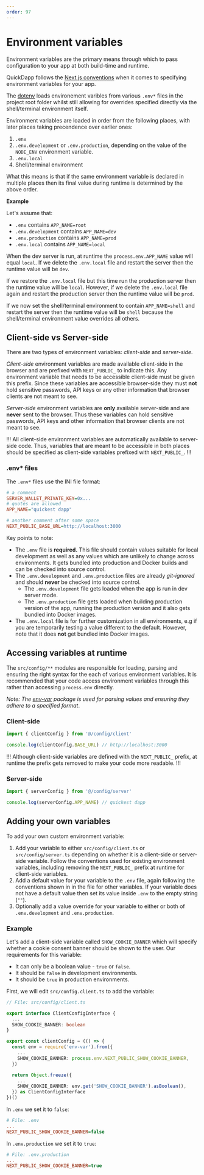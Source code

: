 ```yaml
---
order: 97
---
```


# Environment variables

Environment variables are the primary means through which to pass configuration to your app at both build-time and runtime. 

QuickDapp follows the [Next.js conventions](https://nextjs.org/docs/pages/building-your-application/configuring/environment-variables) when it comes to specifying environment variables for your app.

The [dotenv](https://www.npmjs.com/package/dotenv) loads environement varibles from various `.env*` files in the project root folder whilst still allowing for overrides specified directly via the shell/terminal environment itself.

Environment variables are loaded in order from the following places, with later places taking precendence over earlier ones:

1. `.env`
2. `.env.development` or `.env.production`, depending on the value of the `NODE_ENV` environment variable.
3. `.env.local`
4. Shell/terminal environment

What this means is that if the same environment variable is declared in multiple places then its final value during runtime is determined by the above order.

**Example**

Let's assume that:

* `.env` contains `APP_NAME=root`
* `.env.development` contains `APP_NAME=dev`
* `.env.production` contains `APP_NAME=prod`
* `.env.local` contains `APP_NAME=local`

When the dev server is run, at runtime the `process.env.APP_NAME` value will equal `local`. If we delete the `.env.local` file and restart the server then the runtime value will be `dev`.

If we restore the `.env.local` file but this time run the production server then the runtime value will be `local`. However, if we delete the `.env.local` file again and restart the production server then the runtime value will be `prod`.

If we now set the shell/terminal environment to contain `APP_NAME=shell` and restart the server then the runtime value will be `shell` because the shell/terminal environment value overrides all others.

## Client-side vs Server-side

There are two types of environment variables: _client-side_ and _server-side_.

_Client-side_ environment variables are made available client-side in the browser and are prefixed with `NEXT_PUBLIC_` to indicate this. Any environment variable that needs to be accessible client-side must be given this prefix. Since these variables are accessible browser-side they must **not** hold sensitive passwords, API keys or any other information that browser clients are not meant to see. 

_Server-side_ environment variables are **only** available server-side and are **never** sent to the browser. Thus these variables can hold sensitive passwords, API keys and other information that browser clients are not meant to see.

!!!
All client-side environment variables are automatically available to server-side code. Thus, variables that are meant to be accessible in both places should be specified as client-side variables prefixed with `NEXT_PUBLIC_`.
!!!

### .env* files

The `.env*` files use the INI file format:

```ini
# a comment
SERVER_WALLET_PRIVATE_KEY=0x...
# quotes are allowed
APP_NAME="quickest dapp"

# another comment after some space
NEXT_PUBLIC_BASE_URL=http://localhost:3000
```


Key points to note:

* The `.env` file is **required.** This file should contain values suitable for local development as well as any values which are unlikely to change across environments. It gets bundled into production and Docker builds and can be checked into source control.
* The `.env.development` and `.env.production` files are already _git-ignored_ and should **never** be checked into source control.
  * The `.env.development` file gets loaded when the app is run in dev server mode.
  * The `.env.production` file gets loaded when building production version of the app, running the production version and it also gets bundled into Docker images.
* The `.env.local` file is for further customization in all environments, e.g if you are temporarily testing a value different to the default. However, note that it does **not** get bundled into Docker images.

## Accessing variables at runtime

The `src/config/**` modules are responsible for loading, parsing and ensuring the right syntax for the each of various environment variables. It is recommended that your code access environment variables through this rather than accessing `process.env` directly. 

_Note: The [env-var](https://www.npmjs.com/package/env-var) package is used for parsing values and ensuring they adhere to a specified format_.

### Client-side

```typescript
import { clientConfig } from '@/config/client'

console.log(clientConfig.BASE_URL) // http://localhost:3000
```

!!!
Although client-side variables are defined with the `NEXT_PUBLIC_` prefix, at runtime the prefix gets removed to make your code more readable.
!!!

### Server-side

```typescript
import { serverConfig } from '@/config/server'

console.log(serverConfig.APP_NAME) // quickest dapp
```

## Adding your own variables

To add your own custom environment variable:

1. Add your variable to either `src/config/client.ts` or `src/config/server.ts` depending on whether it is a client-side or server-side variable. Follow the conventions used for existing environment variables, including removing the `NEXT_PUBLIC_` prefix at runtime for client-side variables.
1. Add a default value for your variable to the `.env` file, again following the conventions shown in in the file for other variables. If your variable does not have a default value then set its value inside `.env` to the empty string (`""`).
1. Optionally add a value override for your variable to either or both of `.env.development` and `.env.production`.

### Example

Let's add a client-side variable called `SHOW_COOKIE_BANNER` which will specify whether a cookie consent banner should be shown to the user. Our requirements for this variable:

* It can only be a boolean value - `true` or `false`.
* It should be `false` in development environments.
* It should be `true` in production environments.

First, we will edit `src/config.client.ts` to add the variable:

```typescript
// File: src/config/client.ts

export interface ClientConfigInterface {
  ...
  SHOW_COOKIE_BANNER: boolean
}

export const clientConfig = (() => {
  const env = require('env-var').from({
    ...
    SHOW_COOKIE_BANNER: process.env.NEXT_PUBLIC_SHOW_COOKIE_BANNER,
  })

  return Object.freeze({
    ...
    SHOW_COOKIE_BANNER: env.get('SHOW_COOKIE_BANNER').asBoolean(),
  }) as ClientConfigInterface
})()
```

In `.env` we set it to `false`:

```ini
# File: .env
...
NEXT_PUBLIC_SHOW_COOKIE_BANNER=false
```

In `.env.production` we set it to `true`:

```ini
# File: .env.production
...
NEXT_PUBLIC_SHOW_COOKIE_BANNER=true
```


